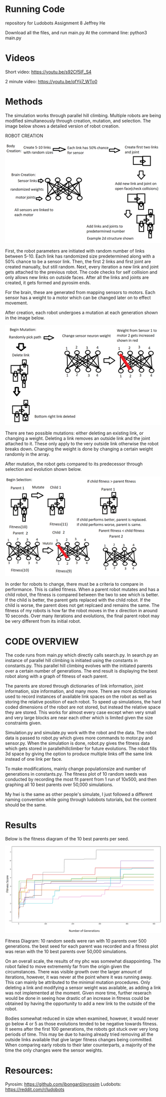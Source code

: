 # Running Code
repository for Ludobots Assignment 8
Jeffrey He

Download all the files, and run main.py
At the command line: python3 main.py

# Videos

Short video: https://youtu.be/s92Cf5lF_S4

2 minute video: https://youtu.be/qfYji7_WTo0

# Methods
The simulation works through parallel hill climbing. Multiple robots are being modified simultaneously through creation, mutation, and selection. The image below shows a detailed version of robot creation.

ROBOT CREATION

![My Image](create_brain_body_diagram.png)

First, the robot parameters are initiated with random number of links between 5-10. Each link has randomized size predetermined along with a 50% chance to be a sensor link. Then, the first 2 links and first joint are created manually, but still random. Next, every iteration a new link and joint gets attached to the previous robot. The code checks for self collision and only allows new links on outside faces. After all the links and joints are created, it gets formed and pyrosim ends.

For the brain, these are generated from mapping sensors to motors. Each sensor has a weight to a motor which can be changed later on to effect movement. 

After creation, each robot undergoes a mutation at each generation shown in the image below.

![My Image](Mutate_diagram.png)

There are two possible mutations: either deleting an existing link, or changing a weight. Deleting a link removes an outside link and the joint attached to it. These only apply to the very outside link otherwise the robot breaks down. Changing the weight is done by changing a certain weight randomly in the array.

After mutation, the robot gets compared to its predecessor through selection and evolution shown below. 

![My Image](Selection_diagram.png)

In order for robots to change, there must be a criteria to compare in performance. This is called fitness. When a parent robot mutates and has a child robot, the fitness is compared between the two to see which is better. If the child is better, the parent gets replaced with the child robot. If the child is worse, the parent does not get replcaed and remains the same. The fitness of my robots is how far the robot moves in the x direction in around 10 seconds. Over many iterations and evolutions, the final parent robot may be very different from its initial robot.

# CODE OVERVIEW

The code runs from main.py which directly calls search.py. In search.py an instance of parallel hill climbing is initiated using the constants in constants.py. This parallel hill climbing evolves with the initiated parents over a certain number of generations. The end result is displaying the best robot along with a graph of fitness of each parent. 

The parents are stored through dictionaries of link information, joint information, size information, and many more. There are more dictionaries used to record instances of available link spaces on the robot as well as storing the relative position of each robot. To speed up simulations, the hard coded dimensions of the robot are not stored, but instead the relative space they are stored. This works for almost every case except when very small and very large blocks are near each other which is limited given the size constraints given. 

Simulation.py and simulate.py work with the robot and the data. The robot data is passed to robot.py which gives more commands to motor.py and sensor.py. When the simulation is done, robot.py gives the fitness data which gets stored in parallelhillclimber for future evolutions. The robot fills 3d space by giving the option to produce multiple links off the same link instead of one link per face.

To make modifications, mainly change populationsize and number of generations in constants.py. The fitness plot of 10 random seeds was conducted by recording the most fit parent from 1 run of 10x500, and then graphing all 10 best parents over 50,000 simulations.

My hwi is the same as other people's simulate, I just followed a different naming convention while going through ludobots tutorials, but the content should be the same.

# Results

Below is the fitness diagram of the 10 best parents per seed.

![My Image](diagram_fitness_final.png)

Fitness Diagram:
10 random seeds were ran with 10 parents over 500 generations. the best seed for each parent was recorded and a fitness plot was reran with the 10 best parents over 50,000 simulations.

On an overall scale, the results of my phc was somewhat disappointing. The robot failed to move extrememly far from the origin given the circumstances. There was visible growth over the larger amount of iterations, however, it was never at the point where it was running away. This can mainly be attributed to the minimal mutation procedures. Only deleting a link and modifying a sensor weight was available, as adding a link was not implemented at the moment. Given more time, further reserach would be done in seeing how drastic of an increase in fitness could be obtained by having the opportunity to add a new link to the outside of the robot.

Bodies somewhat reduced in size when examined, however, it would never go below 4 or 5 as those evolutions tended to be negative towards fitness. It seems after the first 100 generations, the robots got stuck over very long periods of time. This may be due to having already tried removing all the outside links available that give larger fitness changes being committed. When comparing early robots to their later counterparts, a majority of the time the only changes were the sensor weights.

# Resources:
Pyrosim: https://github.com/jbongard/pyrosim
Ludobots: https://reddit.com/r/ludobots

